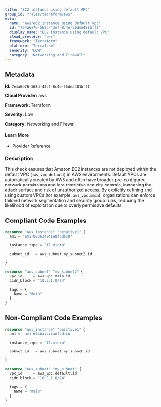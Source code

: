 ```yaml
---
title: "EC2 instance using default VPC"
group_id: "rules/terraform/aws"
meta:
  name: "aws/ec2_instance_using_default_vpc"
  id: "7e4a6e76-568d-43ef-8c4e-36dea481bff1"
  display_name: "EC2 instance using default VPC"
  cloud_provider: "aws"
  framework: "Terraform"
  platform: "Terraform"
  severity: "LOW"
  category: "Networking and Firewall"
---
```

## Metadata

**Id:** `7e4a6e76-568d-43ef-8c4e-36dea481bff1`

**Cloud Provider:** aws

**Framework:** Terraform

**Severity:** Low

**Category:** Networking and Firewall

#### Learn More

 - [Provider Reference](https://registry.terraform.io/providers/hashicorp/aws/latest/docs/resources/instance#subnet_id)

### Description

 This check ensures that Amazon EC2 instances are not deployed within the default VPC (`aws_vpc.default`) in AWS environments. Default VPCs are automatically created by AWS and often have broader, pre-configured network permissions and less restrictive security controls, increasing the attack surface and risk of unauthorized access. By explicitly defining and using custom VPCs (for example, `aws_vpc.main`), organizations can enforce tailored network segmentation and security group rules, reducing the likelihood of exploitation due to overly permissive defaults.


## Compliant Code Examples
```terraform
resource "aws_instance" "negative1" {
  ami = "ami-003634241a8fcdec0"

  instance_type = "t2.micro"

  subnet_id   = aws_subnet.my_subnet2.id

}

resource "aws_subnet" "my_subnet2" {
  vpc_id     = aws_vpc.main.id
  cidr_block = "10.0.1.0/24"

  tags = {
    Name = "Main"
  }
}

```
## Non-Compliant Code Examples
```terraform
resource "aws_instance" "positive1" {
  ami = "ami-003634241a8fcdec0"

  instance_type = "t2.micro"

  subnet_id   = aws_subnet.my_subnet.id

}

resource "aws_subnet" "my_subnet" {
  vpc_id     = aws_vpc.default.id
  cidr_block = "10.0.1.0/24"

  tags = {
    Name = "Main"
  }
}

```